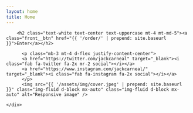 ```yaml
---
layout: home
title: Home
---
```

<div class="container">
  <div class="row align-items-center">
    <div class="col-sm-6 mx-auto">

        <h2 class="text-white text-center text-uppercase mt-4 mt-md-5"><a class="front__btn" href="{{ '/order/' | prepend: site.baseurl }}">Enter</a></h2>

          <p class="mb-3 mt-4 d-flex justify-content-center">
          <a href="https://twitter.com/jackcarneal" target="_blank"><i class="fab fa-twitter fa-2x mr-2 social"></i></a>
          <a href="https://www.instagram.com/jackcarneal/" target="_blank"><i class="fab fa-instagram fa-2x social"></i></a>
          </p>
          <img src="{{ '/assets/img/cover.jpeg' | prepend: site.baseurl }}" class="img-fluid d-block mx-auto" class="img-fluid d-block mx-auto" alt="Responsive image" />

    </div>
  </div>
</div>
